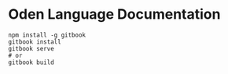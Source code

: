 # Oden Language Documentation

```
npm install -g gitbook
gitbook install
gitbook serve
# or
gitbook build
```
